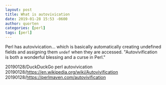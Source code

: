 ```yaml
---
layout: post
title: What is autovivication
date: 2019-01-28 15:53 -0600
author: quorten
categories: [perl]
tags: [perl]
---
```


Perl has autovivication... which is basically automatically creating
undefined fields and assigning them `undef` when they are accessed.
"Autovivification is both a wonderful blessing and a curse in Perl."

20190128/DuckDuckGo perl autovivication  
20190128/https://en.wikipedia.org/wiki/Autovivification  
20190128/https://perlmaven.com/autovivification

